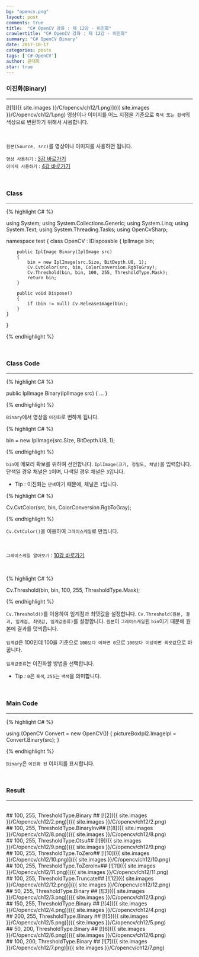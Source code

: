 ```yaml
---
bg: "opencv.png"
layout: post
comments: true
title:  "C# OpenCV 강좌 : 제 12강 - 이진화"
crawlertitle: "C# OpenCV 강좌 : 제 12강 - 이진화"
summary: "C# OpenCV Binary"
date: 2017-10-17
categories: posts
tags: ['C#-OpenCV']
author: 윤대희
star: true
---
```


### 이진화(Binary) ###
----------
[![1]({{ site.images }}/C/opencv/ch12/1.png)]({{ site.images }}/C/opencv/ch12/1.png)
영상이나 이미지를 어느 지점을 기준으로 `흑색 또는 흰색`의 색상으로 변환하기 위해서 사용합니다.

<br>    

`원본(Source, src)`를 영상이나 이미지를 사용하면 됩니다.
<br>

`영상 사용하기` : [3강 바로가기][3강]
<br>
`이미지 사용하기` : [4강 바로가기][4강]

<br>

### Class ###
----------

{% highlight C# %}

using System;
using System.Collections.Generic;
using System.Linq;
using System.Text;
using System.Threading.Tasks;
using OpenCvSharp;

namespace test
{
    class OpenCV : IDisposable
    {
        IplImage bin;
            
        public IplImage Binary(IplImage src)
        {
            bin = new IplImage(src.Size, BitDepth.U8, 1);
            Cv.CvtColor(src, bin, ColorConversion.RgbToGray);
            Cv.Threshold(bin, bin, 100, 255, ThresholdType.Mask);
            return bin;
        }
            
        public void Dispose()
        {
            if (bin != null) Cv.ReleaseImage(bin);
        }
    }
}

{% endhighlight %}

<br>

### Class Code ###
----------
{% highlight C# %}

public IplImage Binary(IplImage src)
{
    ...
}

{% endhighlight %}

`Binary`에서 영상을 `이진화`로 변하게 됩니다.

{% highlight C# %}

bin = new IplImage(src.Size, BitDepth.U8, 1);

{% endhighlight %}

`bin`에 메모리 확보를 위하여 선언합니다. `IplImage(크기, 정밀도, 채널)`을 입력합니다. 단색일 경우 채널은 `1`이며, 다색일 경우 채널은 `3`입니다.

* Tip : 이진화는 `단색`이기 때문에, 채널은 `1`입니다.

{% highlight C# %}

 Cv.CvtColor(src, bin, ColorConversion.RgbToGray);

{% endhighlight %}


`Cv.CvtColor()`을 이용하여 `그레이스케일`로 만듭니다.

<br>

`그레이스케일 알아보기` : [10강 바로가기][10강]

<br>

{% highlight C# %}

Cv.Threshold(bin, bin, 100, 255, ThresholdType.Mask);

{% endhighlight %}

`Cv.Threshold()`를 이용하여 임계점과 최댓값을 설정합니다. `Cv.Threshold(원본, 결과, 임계점, 최댓값, 임계값종류)`를 설정합니다. `원본`이 `그레이스케일`된 `bin`이기 때문에 원본에  결과를 덧씌웁니다.
<br>
<br>
`임계값`은 100인데 100을 기준으로 `100보다 이하면 0`으로 `100보다 이상이면 최댓값`으로 바꿉니다.
<br>
<br>
`임계값종류`는 이진화할 방법을 선택합니다.

* Tip : `0`은 `흑색`, `255`는 `백색`을 의미합니다.

<br>

### Main Code ###
----------
{% highlight C# %}

using (OpenCV Convert = new OpenCV())
{
    pictureBoxIpl2.ImageIpl = Convert.Binary(src);
}

{% endhighlight %}

`Binary`은 `이진화 된` 이미지를 표시합니다.

<br>

### Result ###
----------
<br>
## 100, 255, ThresholdType.Binary ##
[![2]({{ site.images }}/C/opencv/ch12/2.png)]({{ site.images }}/C/opencv/ch12/2.png)
<br>
## 100, 255, ThresholdType.BinaryInv##
[![8]({{ site.images }}/C/opencv/ch12/8.png)]({{ site.images }}/C/opencv/ch12/8.png)
<br>
## 100, 255, ThresholdType.Otsu##
[![9]({{ site.images }}/C/opencv/ch12/9.png)]({{ site.images }}/C/opencv/ch12/9.png)
<br>
## 100, 255, ThresholdType.ToZero##
[![10]({{ site.images }}/C/opencv/ch12/10.png)]({{ site.images }}/C/opencv/ch12/10.png)
<br>
## 100, 255, ThresholdType.ToZeroInv##
[![11]({{ site.images }}/C/opencv/ch12/11.png)]({{ site.images }}/C/opencv/ch12/11.png)
<br>
## 100, 255, ThresholdType.Truncate##
[![12]({{ site.images }}/C/opencv/ch12/12.png)]({{ site.images }}/C/opencv/ch12/12.png)

<br>
## 50, 255, ThresholdType.Binary ##
[![3]({{ site.images }}/C/opencv/ch12/3.png)]({{ site.images }}/C/opencv/ch12/3.png)
<br>
## 150, 255, ThresholdType.Binary ##
[![4]({{ site.images }}/C/opencv/ch12/4.png)]({{ site.images }}/C/opencv/ch12/4.png)
<br>
## 200, 255, ThresholdType.Binary ##
[![5]({{ site.images }}/C/opencv/ch12/5.png)]({{ site.images }}/C/opencv/ch12/5.png)
<br>
## 50, 200, ThresholdType.Binary ##
[![6]({{ site.images }}/C/opencv/ch12/6.png)]({{ site.images }}/C/opencv/ch12/6.png)
<br>
## 100, 200, ThresholdType.Binary ##
[![7]({{ site.images }}/C/opencv/ch12/7.png)]({{ site.images }}/C/opencv/ch12/7.png)





[3강]: https://076923.github.io/posts/C-opencv-3/
[4강]: https://076923.github.io/posts/C-opencv-4/
[10강]: https://076923.github.io/posts/C-opencv-10/
